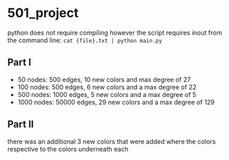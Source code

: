 # 501_project

python does not require compiling however the script requires inout from the command line:
```cat {file}.txt | python main.py```

## Part I
- 50 nodes: 500 edges, 10 new colors and max degree of 27
- 100 nodes: 500 edges, 6 new colors and a max degree of 22
- 500 nodes: 1000 edges, 5 new colors and a max degree of 5
- 1000 nodes: 50000 edges, 29 new colors and a max degree of 129

## Part II
there was an additional 3 new colors that were added where the colors respective to the colors underneath each
